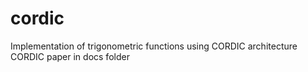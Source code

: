 # cordic
Implementation of trigonometric functions using CORDIC architecture
<br>CORDIC paper in docs folder